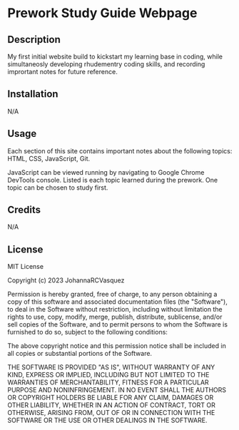 # Prework Study Guide Webpage

## Description

My first initial website build to kickstart my learning base in coding, while simultaneosly developing rhudementry coding skills, and recording imprortant notes for future reference.

## Installation

N/A

## Usage

Each section of this site contains important notes about the following topics: HTML, CSS, JavaScript, Git. 

JavaScript can be viewed running by navigating to Google Chrome DevTools console. Listed is each topic learned during the prework. One topic can be chosen to study first.

## Credits

N/A

## License

MIT License

Copyright (c) 2023 JohannaRCVasquez

Permission is hereby granted, free of charge, to any person obtaining a copy
of this software and associated documentation files (the "Software"), to deal
in the Software without restriction, including without limitation the rights
to use, copy, modify, merge, publish, distribute, sublicense, and/or sell
copies of the Software, and to permit persons to whom the Software is
furnished to do so, subject to the following conditions:

The above copyright notice and this permission notice shall be included in all
copies or substantial portions of the Software.

THE SOFTWARE IS PROVIDED "AS IS", WITHOUT WARRANTY OF ANY KIND, EXPRESS OR
IMPLIED, INCLUDING BUT NOT LIMITED TO THE WARRANTIES OF MERCHANTABILITY,
FITNESS FOR A PARTICULAR PURPOSE AND NONINFRINGEMENT. IN NO EVENT SHALL THE
AUTHORS OR COPYRIGHT HOLDERS BE LIABLE FOR ANY CLAIM, DAMAGES OR OTHER
LIABILITY, WHETHER IN AN ACTION OF CONTRACT, TORT OR OTHERWISE, ARISING FROM,
OUT OF OR IN CONNECTION WITH THE SOFTWARE OR THE USE OR OTHER DEALINGS IN THE
SOFTWARE.


